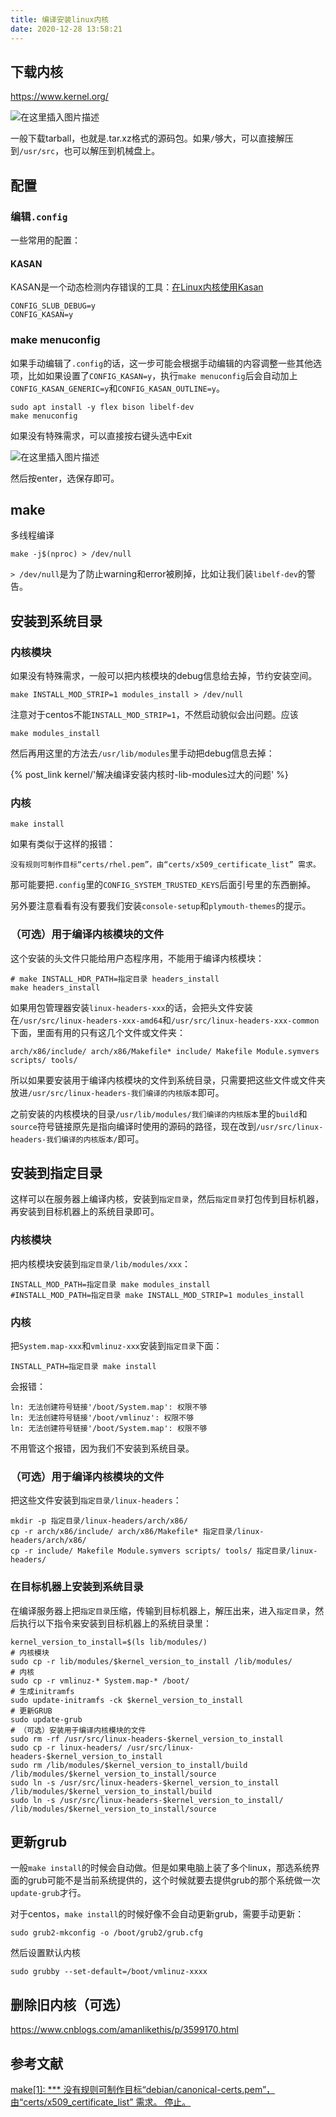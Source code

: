 ```yaml
---
title: 编译安装linux内核
date: 2020-12-28 13:58:21
---
```


## 下载内核

<https://www.kernel.org/>

![在这里插入图片描述](编译安装linux内核/20201228134406637.png)

一般下载tarball，也就是.tar.xz格式的源码包。如果`/`够大，可以直接解压到`/usr/src`，也可以解压到机械盘上。

## 配置

### 编辑`.config`

一些常用的配置：

#### KASAN

KASAN是一个动态检测内存错误的工具：[在Linux内核使用Kasan](https://blog.csdn.net/weiqifa0/article/details/120359407)

```text
CONFIG_SLUB_DEBUG=y
CONFIG_KASAN=y
```

### make menuconfig

如果手动编辑了`.config`的话，这一步可能会根据手动编辑的内容调整一些其他选项，比如如果设置了`CONFIG_KASAN=y`，执行`make menuconfig`后会自动加上`CONFIG_KASAN_GENERIC=y`和`CONFIG_KASAN_OUTLINE=y`。

```shell
sudo apt install -y flex bison libelf-dev
make menuconfig
```

如果没有特殊需求，可以直接按右键头选中Exit

![在这里插入图片描述](编译安装linux内核/20201228134609864.png)

然后按enter，选保存即可。

## make

多线程编译

```shell
make -j$(nproc) > /dev/null
```

`> /dev/null`是为了防止warning和error被刷掉，比如让我们装`libelf-dev`的警告。

## 安装到系统目录

### 内核模块

如果没有特殊需求，一般可以把内核模块的debug信息给去掉，节约安装空间。

```shell
make INSTALL_MOD_STRIP=1 modules_install > /dev/null
```

注意对于centos不能`INSTALL_MOD_STRIP=1`，不然启动貌似会出问题。应该

```shell
make modules_install
```

然后再用这里的方法去`/usr/lib/modules`里手动把debug信息去掉：

{% post_link kernel/'解决编译安装内核时-lib-modules过大的问题' %}

### 内核

```shell
make install
```

如果有类似于这样的报错：

```text
没有规则可制作目标“certs/rhel.pem”，由“certs/x509_certificate_list” 需求。
```

那可能要把`.config`里的`CONFIG_SYSTEM_TRUSTED_KEYS`后面引号里的东西删掉。

另外要注意看看有没有要我们安装`console-setup`和`plymouth-themes`的提示。

### （可选）用于编译内核模块的文件

这个安装的头文件只能给用户态程序用，不能用于编译内核模块：

```shell
# make INSTALL_HDR_PATH=指定目录 headers_install
make headers_install
```

如果用包管理器安装`linux-headers-xxx`的话，会把头文件安装在`/usr/src/linux-headers-xxx-amd64`和`/usr/src/linux-headers-xxx-common`下面，里面有用的只有这几个文件或文件夹：

```text
arch/x86/include/ arch/x86/Makefile* include/ Makefile Module.symvers scripts/ tools/
```

所以如果要安装用于编译内核模块的文件到系统目录，只需要把这些文件或文件夹放进`/usr/src/linux-headers-我们编译的内核版本`即可。

之前安装的内核模块的目录`/usr/lib/modules/我们编译的内核版本`里的`build`和`source`符号链接原先是指向编译时使用的源码的路径，现在改到`/usr/src/linux-headers-我们编译的内核版本/`即可。

## 安装到指定目录

这样可以在服务器上编译内核，安装到`指定目录`，然后`指定目录`打包传到目标机器，再安装到目标机器上的系统目录即可。

### 内核模块

把内核模块安装到`指定目录/lib/modules/xxx`：

```shell
INSTALL_MOD_PATH=指定目录 make modules_install
#INSTALL_MOD_PATH=指定目录 make INSTALL_MOD_STRIP=1 modules_install
```

### 内核

把`System.map-xxx`和`vmlinuz-xxx`安装到`指定目录`下面：

```shell
INSTALL_PATH=指定目录 make install
```

会报错：

```text
ln: 无法创建符号链接'/boot/System.map': 权限不够
ln: 无法创建符号链接'/boot/vmlinuz': 权限不够
ln: 无法创建符号链接'/boot/System.map': 权限不够
```

不用管这个报错，因为我们不安装到系统目录。

### （可选）用于编译内核模块的文件

把这些文件安装到`指定目录/linux-headers`：

```shell
mkdir -p 指定目录/linux-headers/arch/x86/
cp -r arch/x86/include/ arch/x86/Makefile* 指定目录/linux-headers/arch/x86/
cp -r include/ Makefile Module.symvers scripts/ tools/ 指定目录/linux-headers/
```

### 在目标机器上安装到系统目录

在编译服务器上把`指定目录`压缩，传输到目标机器上，解压出来，进入`指定目录`，然后执行以下指令来安装到目标机器上的系统目录里：

```shell
kernel_version_to_install=$(ls lib/modules/)
# 内核模块
sudo cp -r lib/modules/$kernel_version_to_install /lib/modules/
# 内核
sudo cp -r vmlinuz-* System.map-* /boot/
# 生成initramfs
sudo update-initramfs -ck $kernel_version_to_install
# 更新GRUB
sudo update-grub
# （可选）安装用于编译内核模块的文件
sudo rm -rf /usr/src/linux-headers-$kernel_version_to_install
sudo cp -r linux-headers/ /usr/src/linux-headers-$kernel_version_to_install
sudo rm /lib/modules/$kernel_version_to_install/build /lib/modules/$kernel_version_to_install/source
sudo ln -s /usr/src/linux-headers-$kernel_version_to_install /lib/modules/$kernel_version_to_install/build
sudo ln -s /usr/src/linux-headers-$kernel_version_to_install/ /lib/modules/$kernel_version_to_install/source
```

## 更新grub

一般`make install`的时候会自动做。但是如果电脑上装了多个linux，那选系统界面的grub可能不是当前系统提供的，这个时候就要去提供grub的那个系统做一次`update-grub`才行。

对于centos，`make install`的时候好像不会自动更新grub，需要手动更新：

```shell
sudo grub2-mkconfig -o /boot/grub2/grub.cfg
```

然后设置默认内核

```shell
sudo grubby --set-default=/boot/vmlinuz-xxxx
```

## 删除旧内核（可选）

<https://www.cnblogs.com/amanlikethis/p/3599170.html>

## 参考文献

[make[1]: *** 没有规则可制作目标“debian/canonical-certs.pem”，由“certs/x509_certificate_list” 需求。 停止。](https://blog.csdn.net/Chenciyuan_nj/article/details/115099040)
